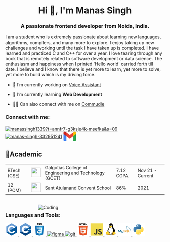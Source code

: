 <h1 align="center">Hi 👋, I'm Manas Singh</h1>
<h3 align="center">A passionate frontend developer from Noida, India.</h3>
<p>I am a student who is extremely passionate about learning new languages, algorithms, compilers, and many more to explore. I enjoy taking up new challenges and working until the task I have taken up is completed. I have learned and practiced C and C++ for over a year. 
I love tearing through any book that is remotely related to software development or data science. The enthusiasm and happiness when I printed 'Hello world' carried forth till date. I believe and I know that there is yet more to learn, yet more to solve, yet more to build which is my driving force.</p>

- 🔭 I’m currently working on [Voice Assistant](https://github.com/manassingh30/Jarvis_Desktop_voice_assistant)

- 🌱 I’m currently learning **Web Development**

- 👨‍💻 Can also connect with me on [Commudle](https://www.commudle.com/users/05a577253cb7ab152741f58eaad2a9fd)

<h3 align="left">Connect with me:</h3>
<p align="left">
<a href="https://twitter.com/manassingh1339?t=annfr7-g3ksje4k-msefka&s=09" target="blank"><img align="center" src="https://raw.githubusercontent.com/rahuldkjain/github-profile-readme-generator/master/src/images/icons/Social/twitter.svg" alt="manassingh1339?t=annfr7-g3ksje4k-msefka&s=09" height="30" width="40" /></a>
<a href="https://linkedin.com/in/manas-singh-332951241" target="blank"><img align="center" src="https://raw.githubusercontent.com/rahuldkjain/github-profile-readme-generator/master/src/images/icons/Social/linked-in-alt.svg" alt="manas-singh-332951241" height="30" width="40" /></a>
<a href="mailto:singhmanas876@gmail.com" target="blank"><img align="center" src="https://github.com/shruti-mayank/shruti-mayank/blob/main/assets/gmail.png" alt="_ansuman_behera_/" height="30" width="40" /></a>
</p>

<h2>📔Academic  </h2>

| | |  || | 
|-----------|-----------|-----------|-----------|-----------|
| BTech (CSE) | <img src="https://upload.wikimedia.org/wikipedia/en/6/64/Galgotias_University_logo_seal.jpg" width="30" height="30"/> | Galgotias College of Engineering and Technology (GCET)  | 7.12 CGPA | Nov 21 - Current |
| 12 (PCM) | <img src="https://yt3.googleusercontent.com/81CxxA2fKdPvCMMxWp96QYo3adpYo8rDExFuaWDexeYVycr0zO_Zat2XJoWIlTZvMn_wLiRvQg=s900-c-k-c0x00ffffff-no-rj" width="30" height="30"/> | Sant Atulanand Convent School | 86% | 2021 |

<br>

<img align="right" alt="Coding" width="400" src="https://cdn.dribbble.com/users/1162077/screenshots/3848914/programmer.gif">


<h3 align="left">Languages and Tools:</h3>
<p align="left"> <a href="https://www.cprogramming.com/" target="_blank" rel="noreferrer"> <img src="https://raw.githubusercontent.com/devicons/devicon/master/icons/c/c-original.svg" alt="c" width="40" height="40"/> </a> <a href="https://www.w3schools.com/cpp/" target="_blank" rel="noreferrer"> <img src="https://raw.githubusercontent.com/devicons/devicon/master/icons/cplusplus/cplusplus-original.svg" alt="cplusplus" width="40" height="40"/> </a> <a href="https://www.w3schools.com/css/" target="_blank" rel="noreferrer"> <img src="https://raw.githubusercontent.com/devicons/devicon/master/icons/css3/css3-original-wordmark.svg" alt="css3" width="40" height="40"/> </a> <a href="https://www.figma.com/" target="_blank" rel="noreferrer"> <img src="https://www.vectorlogo.zone/logos/figma/figma-icon.svg" alt="figma" width="40" height="40"/> </a> <a href="https://git-scm.com/" target="_blank" rel="noreferrer"> <img src="https://www.vectorlogo.zone/logos/git-scm/git-scm-icon.svg" alt="git" width="40" height="40"/> </a> <a href="https://www.w3.org/html/" target="_blank" rel="noreferrer"> <img src="https://raw.githubusercontent.com/devicons/devicon/master/icons/html5/html5-original-wordmark.svg" alt="html5" width="40" height="40"/> </a> <a href="https://developer.mozilla.org/en-US/docs/Web/JavaScript" target="_blank" rel="noreferrer"> <img src="https://raw.githubusercontent.com/devicons/devicon/master/icons/javascript/javascript-original.svg" alt="javascript" width="40" height="40"/> </a> <a href="https://www.linux.org/" target="_blank" rel="noreferrer"> <img src="https://raw.githubusercontent.com/devicons/devicon/master/icons/linux/linux-original.svg" alt="linux" width="40" height="40"/> </a> <a href="https://www.mysql.com/" target="_blank" rel="noreferrer"> <img src="https://raw.githubusercontent.com/devicons/devicon/master/icons/mysql/mysql-original-wordmark.svg" alt="mysql" width="40" height="40"/> </a> <a href="https://www.python.org" target="_blank" rel="noreferrer"> <img src="https://raw.githubusercontent.com/devicons/devicon/master/icons/python/python-original.svg" alt="python" width="40" height="40"/> </a> </p>
